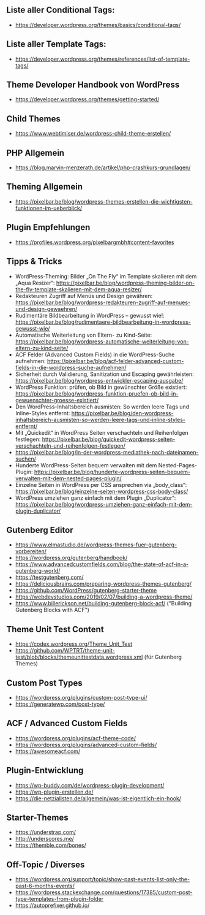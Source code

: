 ## Liste aller Conditional Tags:
- https://developer.wordpress.org/themes/basics/conditional-tags/

## Liste aller Template Tags:
- https://developer.wordpress.org/themes/references/list-of-template-tags/

## Theme Developer Handbook von WordPress
- https://developer.wordpress.org/themes/getting-started/

## Child Themes
- https://www.webtimiser.de/wordpress-child-theme-erstellen/

## PHP Allgemein
- https://blog.marvin-menzerath.de/artikel/php-crashkurs-grundlagen/

## Theming Allgemein
- https://pixelbar.be/blog/wordpress-themes-erstellen-die-wichtigsten-funktionen-im-ueberblick/

## Plugin Empfehlungen
- https://profiles.wordpress.org/pixelbargmbh#content-favorites

## Tipps & Tricks
- WordPress-Theming: Bilder „On The Fly“ im Template skalieren mit dem „Aqua Resizer“: https://pixelbar.be/blog/wordpress-theming-bilder-on-the-fly-template-skalieren-mit-dem-aqua-resizer/
- Redakteuren Zugriff auf Menüs und Design gewähren: https://pixelbar.be/blog/wordpress-redakteuren-zugriff-auf-menues-und-design-gewaehren/
- Rudimentäre Bildbearbeitung in WordPress – gewusst wie!: https://pixelbar.be/blog/rudimentaere-bildbearbeitung-in-wordpress-gewusst-wie/
- Automatische Weiterleitung von Eltern- zu Kind-Seite: https://pixelbar.be/blog/wordpress-automatische-weiterleitung-von-eltern-zu-kind-seite/
- ACF Felder (Advanced Custom Fields) in die WordPress-Suche aufnehmen: https://pixelbar.be/blog/acf-felder-advanced-custom-fields-in-die-wordpress-suche-aufnehmen/
- Sicherheit durch Validierung, Sanitization und Escaping gewährleisten: https://pixelbar.be/blog/wordpress-entwickler-escaping-ausgabe/
- WordPress Funktion: prüfen, ob Bild in gewünschter Größe existiert: https://pixelbar.be/blog/wordpress-funktion-pruefen-ob-bild-in-gewuenschter-groesse-existiert/
- Den WordPress-Inhaltsbereich ausmisten: So werden leere Tags und Inline-Styles entfernt: https://pixelbar.be/blog/den-wordpress-inhaltsbereich-ausmisten-so-werden-leere-tags-und-inline-styles-entfernt/
- Mit „Quickedit“ in WordPress Seiten verschachteln und Reihenfolgen festlegen: https://pixelbar.be/blog/quickedit-wordpress-seiten-verschachteln-und-reihenfolgen-festlegen/
- https://pixelbar.be/blog/in-der-wordpress-mediathek-nach-dateinamen-suchen/
- Hunderte WordPress-Seiten bequem verwalten mit dem Nested-Pages-Plugin: https://pixelbar.be/blog/hunderte-wordpress-seiten-bequem-verwalten-mit-dem-nested-pages-plugin/
- Einzelne Seiten in WordPress per CSS ansprechen via „body_class“: https://pixelbar.be/blog/einzelne-seiten-wordpress-css-body-class/
- WordPress umziehen ganz einfach mit dem Plugin „Duplicator“: https://pixelbar.be/blog/wordpress-umziehen-ganz-einfach-mit-dem-plugin-duplicator/

## Gutenberg Editor
- https://www.elmastudio.de/wordpress-themes-fuer-gutenberg-vorbereiten/
- https://wordpress.org/gutenberg/handbook/
- https://www.advancedcustomfields.com/blog/the-state-of-acf-in-a-gutenberg-world/
- https://testgutenberg.com/
- https://deliciousbrains.com/preparing-wordpress-themes-gutenberg/
- https://github.com/WordPress/gutenberg-starter-theme
- https://webdevstudios.com/2019/02/07/building-a-wordpress-theme/
- https://www.billerickson.net/building-gutenberg-block-acf/ ("Building Gutenberg Blocks with ACF")

## Theme Unit Test Content
- https://codex.wordpress.org/Theme_Unit_Test
- https://github.com/WPTRT/theme-unit-test/blob/blocks/themeunittestdata.wordpress.xml (für Gutenberg Themes)

## Custom Post Types
- https://wordpress.org/plugins/custom-post-type-ui/
- https://generatewp.com/post-type/

## ACF / Advanced Custom Fields
- https://wordpress.org/plugins/acf-theme-code/
- https://wordpress.org/plugins/advanced-custom-fields/
- https://awesomeacf.com/

## Plugin-Entwicklung
- https://wp-buddy.com/de/wordpress-plugin-development/
- https://wp-plugin-erstellen.de/
- https://die-netzialisten.de/allgemein/was-ist-eigentlich-ein-hook/

## Starter-Themes
- https://understrap.com/
- http://underscores.me/
- https://themble.com/bones/

## Off-Topic / Diverses
- https://wordpress.org/support/topic/show-past-events-list-only-the-past-6-months-events/
- https://wordpress.stackexchange.com/questions/17385/custom-post-type-templates-from-plugin-folder
- https://autoprefixer.github.io/
